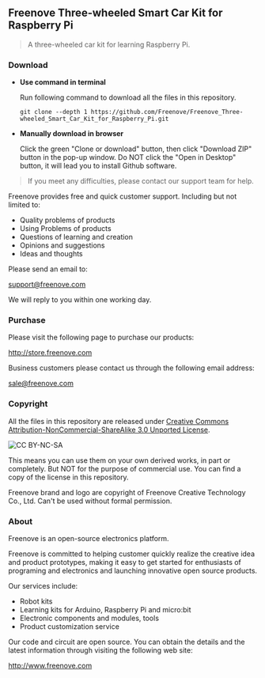## Freenove Three-wheeled Smart Car Kit for Raspberry Pi

> A three-wheeled car kit for learning Raspberry Pi.

### Download

* **Use command in terminal**

	Run following command to download all the files in this repository.
	
	`git clone --depth 1 https://github.com/Freenove/Freenove_Three-wheeled_Smart_Car_Kit_for_Raspberry_Pi.git`
  
* **Manually download in browser**

    Click the green "Clone or download" button, then click "Download ZIP" button in the pop-up window.
    Do NOT click the "Open in Desktop" button, it will lead you to install Github software.

> If you meet any difficulties, please contact our support team for help.

Freenove provides free and quick customer support. Including but not limited to:

* Quality problems of products
* Using Problems of products
* Questions of learning and creation
* Opinions and suggestions
* Ideas and thoughts

Please send an email to:

[support@freenove.com](mailto:support@freenove.com)

We will reply to you within one working day.

### Purchase

Please visit the following page to purchase our products:

http://store.freenove.com

Business customers please contact us through the following email address:

[sale@freenove.com](mailto:sale@freenove.com)

### Copyright

All the files in this repository are released under [Creative Commons Attribution-NonCommercial-ShareAlike 3.0 Unported License](http://creativecommons.org/licenses/by-nc-sa/3.0/).

![CC BY-NC-SA](https://i.creativecommons.org/l/by-nc-sa/3.0/88x31.png)

This means you can use them on your own derived works, in part or completely. But NOT for the purpose of commercial use.
You can find a copy of the license in this repository.

Freenove brand and logo are copyright of Freenove Creative Technology Co., Ltd. Can't be used without formal permission.


### About

Freenove is an open-source electronics platform.

Freenove is committed to helping customer quickly realize the creative idea and product prototypes, making it easy to get started for enthusiasts of programing and electronics and launching innovative open source products.

Our services include:

* Robot kits
* Learning kits for Arduino, Raspberry Pi and micro:bit
* Electronic components and modules, tools
* Product customization service

Our code and circuit are open source. You can obtain the details and the latest information through visiting the following web site:

http://www.freenove.com

